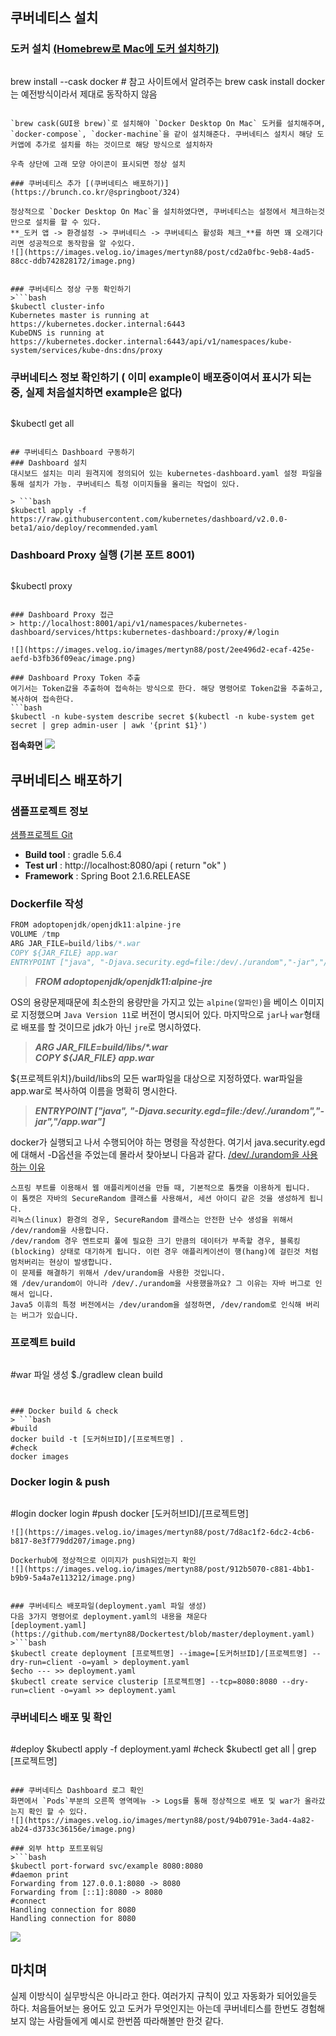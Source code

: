 ## 쿠버네티스 설치
### 도커 설치 [(Homebrew로 Mac에 도커 설치하기)](https://dc7303.github.io/docker/2019/11/24/dockerInstallForMac/)

>```bash
brew install --cask docker # 참고 사이트에서 알려주는 brew cask install docker 는 예전방식이라서 제대로 동작하지 않음
```

`brew cask(GUI용 brew)`로 설치해야 `Docker Desktop On Mac` 도커를 설치해주며, `docker-compose`, `docker-machine`을 같이 설치해준다. 쿠버네티스 설치시 해당 도커앱에 추가로 설치를 하는 것이므로 해당 방식으로 설치하자

우측 상단에 고래 모양 아이콘이 표시되면 정상 설치

### 쿠버네티스 추가 [(쿠버네티스 배포하기)](https://brunch.co.kr/@springboot/324)

정상적으로 `Docker Desktop On Mac`을 설치하였다면, 쿠버네티스는 설정에서 체크하는것만으로 설치를 할 수 있다.
**_도커 앱 -> 환경설정 -> 쿠버네티스 -> 쿠버네티스 활성화 체크_**를 하면 꽤 오래기다리면 성공적으로 동작함을 알 수있다.
![](https://images.velog.io/images/mertyn88/post/cd2a0fbc-9eb8-4ad5-88cc-ddb742828172/image.png)


### 쿠버네티스 정상 구동 확인하기
>```bash
$kubectl cluster-info
Kubernetes master is running at https://kubernetes.docker.internal:6443
KubeDNS is running at https://kubernetes.docker.internal:6443/api/v1/namespaces/kube-system/services/kube-dns:dns/proxy
```

### 쿠버네티스 정보 확인하기 ( 이미 example이 배포중이여서 표시가 되는 중, 실제 처음설치하면 example은 없다)
> ```bash
$kubectl get all
```
  
## 쿠버네티스 Dashboard 구동하기
### Dashboard 설치
대시보드 설치는 미리 원격지에 정의되어 있는 kubernetes-dashboard.yaml 설정 파일을 통해 설치가 가능. 쿠버네티스 특정 이미지들을 올리는 작업이 있다.

> ```bash
$kubectl apply -f https://raw.githubusercontent.com/kubernetes/dashboard/v2.0.0-beta1/aio/deploy/recommended.yaml
```

### Dashboard Proxy 실행 (기본 포트 8001)
>```bash
$kubectl proxy  
```

### Dashboard Proxy 접근
> http://localhost:8001/api/v1/namespaces/kubernetes-dashboard/services/https:kubernetes-dashboard:/proxy/#/login

![](https://images.velog.io/images/mertyn88/post/2ee496d2-ecaf-425e-aefd-b3fb36f09eac/image.png)

### Dashboard Proxy Token 추출
여기서는 Token값을 추출하여 접속하는 방식으로 한다. 해당 명령어로 Token값을 추출하고, 복사하여 접속한다.
```bash
$kubectl -n kube-system describe secret $(kubectl -n kube-system get secret | grep admin-user | awk '{print $1}')
```
**접속화면**
![](https://images.velog.io/images/mertyn88/post/00e3d324-ac59-4605-be11-245a937eda5e/image.png)

## 쿠버네티스 배포하기
### 샘플프로젝트 정보
[샘플프로젝트 Git](https://github.com/mertyn88/Dockertest)
* **Build tool** : gradle 5.6.4
* **Test url** : http://localhost:8080/api ( return "ok" )
* **Framework** : Spring Boot 2.1.6.RELEASE

### Dockerfile 작성
```go
FROM adoptopenjdk/openjdk11:alpine-jre
VOLUME /tmp
ARG JAR_FILE=build/libs/*.war
COPY ${JAR_FILE} app.war
ENTRYPOINT ["java", "-Djava.security.egd=file:/dev/./urandom","-jar","/app.war"]
```
> _**FROM adoptopenjdk/openjdk11:alpine-jre**_

OS의 용량문제때문에 최소한의 용량만을 가지고 있는 `alpine(알파인)`을 베이스 이미지로 지정했으며 `Java Version 11`로 버전이 명시되어 있다. 마지막으로 `jar`나 `war`형태로 배포를 할 것이므로 jdk가 아닌 `jre`로 명시하였다.

> _**ARG JAR_FILE=build/libs/*.war**_  
_**COPY ${JAR_FILE} app.war**_

${프로젝트위치}/build/libs의 모든 war파일을 대상으로 지정하였다.
war파일을 app.war로 복사하여 이름을 명확히 명시한다.

> _**ENTRYPOINT ["java", "-Djava.security.egd=file:/dev/./urandom","-jar","/app.war"]**_

docker가 실행되고 나서 수행되어야 하는 명령을 작성한다. 여기서 java.security.egd에 대해서 -D옵션을 주었는데 몰라서 찾아보니 다음과 같다.
[/dev/./urandom을 사용하는 이유](https://www.kangwoo.kr/2018/02/06/spring-boot-%EC%8B%9C%EC%9E%91%EC%8B%9C-dev-urandom%EC%9D%84-%EC%82%AC%EC%9A%A9%ED%95%98%EB%8A%94-%EC%9D%B4%EC%9C%A0/)
```text
스프링 부트를 이용해서 웹 애플리케이션을 만들 때, 기본적으로 톰캣을 이용하게 됩니다.
이 톰캣은 자바의 SecureRandom 클래스를 사용해서, 세션 아이디 같은 것을 생성하게 됩니다.
리눅스(linux) 환경의 경우, SecureRandom 클래스는 안전한 난수 생성을 위해서 /dev/random을 사용합니다.
/dev/random 경우 엔트로피 풀에 필요한 크기 만큼의 데이터가 부족할 경우, 블록킹(blocking) 상태로 대기하게 됩니다. 이런 경우 애플리케이션이 행(hang)에 걸린것 처럼 멈처버리는 현상이 발생합니다.
이 문제를 해결하기 위해서 /dev/urandom을 사용한 것입니다. 
왜 /dev/urandom이 아니라 /dev/./urandom을 사용했을까요? 그 이유는 자바 버그로 인해서 입니다.
Java5 이휴의 특정 버전에서는 /dev/urandom을 설정하면, /dev/random로 인식해 버리는 버그가 있습니다.
```

### 프로젝트 build

> ```bash
#war 파일 생성
$./gradlew clean build
```


### Docker build & check
> ```bash
#build
docker build -t [도커허브ID]/[프로젝트명] .
#check
docker images
```

### Docker login & push
> ```bash
#login
docker login
#push
docker [도커허브ID]/[프로젝트명]
```
![](https://images.velog.io/images/mertyn88/post/7d8ac1f2-6dc2-4cb6-b817-8e3f779dd207/image.png)

Dockerhub에 정상적으로 이미지가 push되었는지 확인
![](https://images.velog.io/images/mertyn88/post/912b5070-c881-4bb1-b9b9-5a4a7e113212/image.png)


### 쿠버네티스 배포파일(deployment.yaml 파일 생성)
다음 3가지 명령어로 deployment.yaml의 내용을 채운다
[deployment.yaml](https://github.com/mertyn88/Dockertest/blob/master/deployment.yaml)
>```bash
$kubectl create deployment [프로젝트명] --image=[도커허브ID]/[프로젝트명] --dry-run=client -o=yaml > deployment.yaml
$echo --- >> deployment.yaml
$kubectl create service clusterip [프로젝트명] --tcp=8080:8080 --dry-run=client -o=yaml >> deployment.yaml
```

### 쿠버네티스 배포 및 확인
>```bash
#deploy
$kubectl apply -f deployment.yaml
#check
$kubectl get all | grep [프로젝트명]
```

### 쿠버네티스 Dashboard 로그 확인
화면에서 `Pods`부분의 오른쪽 영역메뉴 -> Logs를 통해 정상적으로 배포 및 war가 올라갔는지 확인 할 수 있다.
![](https://images.velog.io/images/mertyn88/post/94b0791e-3ad4-4a82-ab24-d3733c36156e/image.png)

### 외부 http 포트포워딩
>```bash
$kubectl port-forward svc/example 8080:8080
#daemon print
Forwarding from 127.0.0.1:8080 -> 8080
Forwarding from [::1]:8080 -> 8080
#connect
Handling connection for 8080
Handling connection for 8080
```
![](https://images.velog.io/images/mertyn88/post/35e61dde-6df9-4146-8d23-e8916947c6b8/image.png)

## 마치며
실제 이방식이 실무방식은 아니라고 한다. 여러가지 규칙이 있고 자동화가 되어있을듯 하다. 처음들어보는 용어도 있고 도커가 무엇인지는 아는데 쿠버네티스를 한번도 경험해보지 않는 사람들에게 예시로 한번쯤 따라해볼만 한것 같다.

